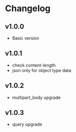 # Changelog

## v1.0.0

- Basic version

## v1.0.1

- check content-length
- json only for object type data

## v1.0.2

- multipart_body upgrade

## v1.0.3

- query upgrade
